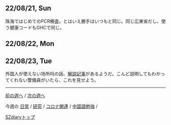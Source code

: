 ## 22/08/21, Sun

珠海ではじめてのPCR検査。とはいえ勝手はいつもと同じ。同じ広東省だし、使う健康コードもGHCで同じ。


## 22/08/22, Mon


## 22/08/23, Tue

外国人が使えない场所吗の話、[解説記事](https://mp.weixin.qq.com/s/94AjIUGK3lHUXYNXQrwJLg)があるようだ。こんど説明してもわかってくれない警備員がいたら、これを見せよう。

***

[前の週へ](2207-2.md) /
[次の週へ](2208-4.md)

今週の
[日常](../diary/2208-3.md) /
[研究](../research/2208-3.md) /
[コロナ関連](../covid19/2208-3.md) / 
[中国語勉強](../chinese/2208-3.md) / 

[SZdiaryトップ](../../README.md)
